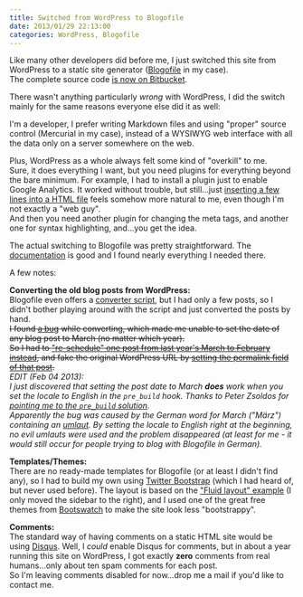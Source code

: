 ```yaml
---
title: Switched from WordPress to Blogofile
date: 2013/01/29 22:13:00
categories: WordPress, Blogofile
---
```


Like many other developers did before me, I just switched this site from WordPress to a static site generator ([Blogofile](http://www.blogofile.com/) in my case).  
The complete source code [is now on Bitbucket](https://bitbucket.org/christianspecht/blog).

There wasn't anything particularly *wrong* with WordPress, I did the switch mainly for the same reasons everyone else did it as well:

I'm a developer, I prefer writing Markdown files and using "proper" source control (Mercurial in my case), instead of a WYSIWYG web interface with all the data only on a server somewhere on the web.

Plus, WordPress as a whole always felt some kind of "overkill" to me.  
Sure, it does everything I want, but you need plugins for everything beyond the bare minimum. For example, I had to install a plugin just to enable Google Analytics. It worked without trouble, but still...just [inserting a few lines into a HTML file](https://bitbucket.org/christianspecht/blog/commits/32cfb72c9cb2df01341e7614172cfa73ea6928c0) feels somehow more natural to me, even though I'm not exactly a "web guy".  
And then you need another plugin for changing the meta tags, and another one for syntax highlighting, and...you get the idea.

The actual switching to Blogofile was pretty straightforward. The [documentation](http://docs.blogofile.com/) is good and I found nearly everything I needed there.

A few notes:

**Converting the old blog posts from WordPress:**  
Blogofile even offers a [converter script](http://docs.blogofile.com/en/latest/migrating_blogs.html#posts), but I had only a few posts, so I didn't bother playing around with the script and just converted the posts by hand.  
<del>I found [a bug](https://github.com/EnigmaCurry/blogofile/issues/141) while converting, which made me unable to set the date of any blog post to March (no matter which year).  
So I had to ["re-schedule" one post from last year's March to February instead](https://bitbucket.org/christianspecht/blog/commits/7d679e36cdf960596c477435f758a184fdda3e8f), and fake the original WordPress URL by [setting the permalink field of that post](https://bitbucket.org/christianspecht/blog/commits/c5246607b5f6c5b46be8f70aa4480dfee8c12d37).</del>  
*EDIT (Feb 04 2013):  
I just discovered that setting the post date to March **does** work when you set the locale to English in the `pre_build` hook. Thanks to Peter Zsoldos for [pointing me to the `pre_build` solution](https://groups.google.com/forum/#!msg/blogofile-discuss/1qTU4nkBUuU/yj33kxCnd4YJ).  
Apparently the bug was caused by the German word for March ("März") containing an [umlaut](http://en.wikipedia.org/wiki/Germanic_umlaut). By setting the locale to English right at the beginning, no evil umlauts were used and the problem disappeared (at least for me - it would still occur for people trying to blog with Blogofile in German).*

**Templates/Themes:**  
There are no ready-made templates for Blogofile (or at least I didn't find any), so I had to build my own using [Twitter Bootstrap](http://twitter.github.com/bootstrap/) (which I had heard of, but never used before). The layout is based on the ["Fluid layout" example](http://twitter.github.com/bootstrap/examples/fluid.html) (I only moved the sidebar to the right), and I used one of the great free themes from [Bootswatch](http://bootswatch.com/) to make the site look less "bootstrappy".

**Comments:**  
The standard way of having comments on a static HTML site would be using [Disqus](http://disqus.com/). Well, I *could* enable Disqus for comments, but in about a year running this site on WordPress, I got exactly **zero** comments from real humans...only about ten spam comments for each post.  
So I'm leaving comments disabled for now...drop me a mail if you'd like to contact me.

